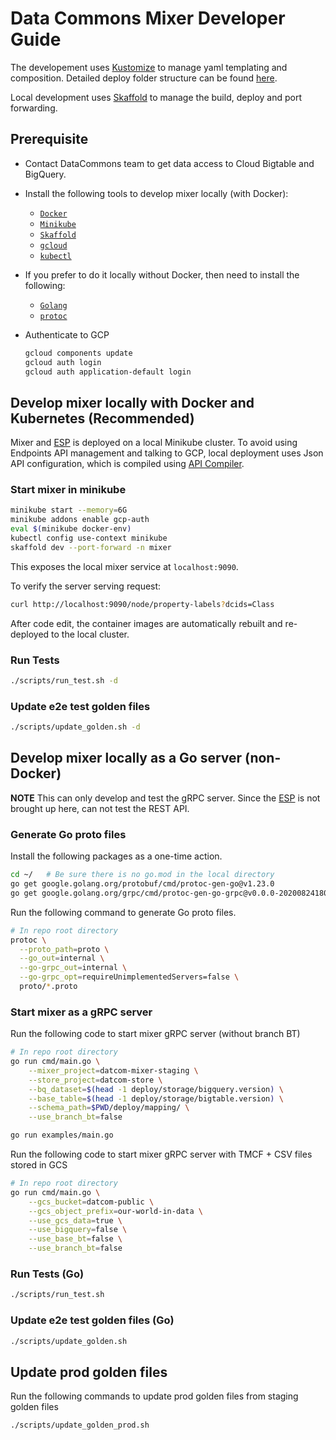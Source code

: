 # Data Commons Mixer Developer Guide

The developement uses [Kustomize](https://kubectl.docs.kubernetes.io/guides/introduction/kustomize/)
to manage yaml templating and composition. Detailed deploy folder structure can be
found [here](../deploy/README.md).

Local development uses [Skaffold](https://skaffold.dev) to manage the build, deploy and
port forwarding.

## Prerequisite

- Contact DataCommons team to get data access to Cloud Bigtable and BigQuery.

- Install the following tools to develop mixer locally (with Docker):

  - [`Docker`](https://www.docker.com/products/docker-desktop)
  - [`Minikube`](https://minikube.sigs.k8s.io/docs/start/)
  - [`Skaffold`](https://skaffold.dev/docs/install/)
  - [`gcloud`](https://cloud.google.com/sdk/docs/install)
  - [`kubectl`](https://kubernetes.io/docs/tasks/tools/install-kubectl/)

- If you prefer to do it locally without Docker, then need to install the following:

  - [`Golang`](https://golang.org/doc/install)
  - [`protoc`](http://google.github.io/proto-lens/installing-protoc.html)

- Authenticate to GCP

  ```bash
  gcloud components update
  gcloud auth login
  gcloud auth application-default login
  ```

## Develop mixer locally with Docker and Kubernetes (Recommended)

Mixer and [ESP](https://cloud.google.com/endpoints/docs/grpc/running-esp-localdev)
is deployed on a local Minikube cluster.
To avoid using Endpoints API management and talking to GCP,
local deployment uses Json API configuration,
which is compiled using [API Compiler](https://github.com/googleapis/api-compiler).

### Start mixer in minikube

```bash
minikube start --memory=6G
minikube addons enable gcp-auth
eval $(minikube docker-env)
kubectl config use-context minikube
skaffold dev --port-forward -n mixer
```

This exposes the local mixer service at `localhost:9090`.

To verify the server serving request:

```bash
curl http://localhost:9090/node/property-labels?dcids=Class
```

After code edit, the container images are automatically rebuilt and re-deployed to the local cluster.

### Run Tests

```bash
./scripts/run_test.sh -d
```

### Update e2e test golden files

```bash
./scripts/update_golden.sh -d
```

## Develop mixer locally as a Go server (non-Docker)

**NOTE** This can only develop and test the gRPC server. Since the [ESP](https://cloud.google.com/endpoints/docs/grpc/running-esp-localdev) is not
brought up here, can not test the REST API.

### Generate Go proto files

Install the following packages as a one-time action.

```bash
cd ~/   # Be sure there is no go.mod in the local directory
go get google.golang.org/protobuf/cmd/protoc-gen-go@v1.23.0
go get google.golang.org/grpc/cmd/protoc-gen-go-grpc@v0.0.0-20200824180931-410880dd7d91
```

Run the following command to generate Go proto files.

```bash
# In repo root directory
protoc \
  --proto_path=proto \
  --go_out=internal \
  --go-grpc_out=internal \
  --go-grpc_opt=requireUnimplementedServers=false \
  proto/*.proto
```

### Start mixer as a gRPC server

Run the following code to start mixer gRPC server (without branch BT)

```bash
# In repo root directory
go run cmd/main.go \
    --mixer_project=datcom-mixer-staging \
    --store_project=datcom-store \
    --bq_dataset=$(head -1 deploy/storage/bigquery.version) \
    --base_table=$(head -1 deploy/storage/bigtable.version) \
    --schema_path=$PWD/deploy/mapping/ \
    --use_branch_bt=false

go run examples/main.go
```

Run the following code to start mixer gRPC server with TMCF + CSV files stored in GCS

```bash
# In repo root directory
go run cmd/main.go \
    --gcs_bucket=datcom-public \
    --gcs_object_prefix=our-world-in-data \
    --use_gcs_data=true \
    --use_bigquery=false \
    --use_base_bt=false \
    --use_branch_bt=false
```

### Run Tests (Go)

```bash
./scripts/run_test.sh
```

### Update e2e test golden files (Go)

```bash
./scripts/update_golden.sh
```

## Update prod golden files

Run the following commands to update prod golden files from staging golden files

```bash
./scripts/update_golden_prod.sh
```

